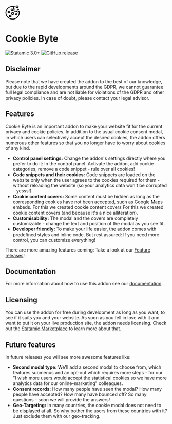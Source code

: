 <img src="https://raw.githubusercontent.com/ddm-studio/cookie-byte/main/resources/svg/cookie-byte.svg" width="45px" height="45px">

# Cookie Byte

[![Statamic 3.0+](https://img.shields.io/badge/Statamic-3.0%2B-FF269E)](https://statamic.com/)
[![GitHub release](https://img.shields.io/github/release/ddm-studio/cookie-byte.svg)](https://gitHub.com/ddm-studio/cookie-byte/releases/)

## Disclaimer

Please note that we have created the addon to the best of our knowledge, but due to the rapid developments around the
GDPR, we cannot guarantee full legal compliance and are not liable for violations of the GDPR and other privacy
policies. In case of doubt, please contact your legal advisor.

## Features

Cookie Byte is an important addon to make your website fit for the current privacy and cookie policies. In addition to
the usual cookie consent modal, in which users can selectively accept the desired cookies, the addon offers numerous
other features so that you no longer have to worry about cookies of any kind.

* **Control panel settings:** Change the addon's settings directly where you prefer to do it: In the control panel.
  Activate the addon, add cookie categories, remove a code snippet - rule over all cookies!
* **Code snippets and their cookies:** Code snippets are loaded on the website only when the user agrees to the cookies
  required for them - without reloading the website (so your analytics data won't be corrupted - yesss!).
* **Cookie content covers:** Some content must be hidden as long as the corresponding cookies have not been accepted,
  such as Google Maps embeds. For this we created cookie content covers For this we created cookie content covers (and
  because it's a nice alliteration).
* **Customisability:** The modal and the covers are completely customizable - change the text and position of the modal
  as you see fit.
* **Developer friendly:** To make your life easier, the addon comes with predefined styles and inline code. But rest
  assured: If you need more control, you can customize everything!

There are more amazing features coming: Take a look at our [Feature releases](README.md#future-features)!

## Documentation

For more information about how to use this addon see our
[documentation](DOCUMENTATION.md).

## Licensing

You can use the addon for free during development as long as you want, to see if it suits you and your website. As soon
as you fell in love with it and want to put it on your live production site, the addon needs licensing. Check out the
[Statamic Marketplace](https://statamic.com/addons/statamic/seo-pro) to learn more about that.

## Future features

In future releases you will see more awesome features like:

* **Second modal type:** We'll add a second modal to choose from, which features submenus and an opt-out which requires
  more steps - for our "I wish more users would accept the statistical cookies so we have more analytics data for our
  online-marketing" colleagues.
* **Consent records:** How many people have seen the modal? How many people have accepted? How many have bounced off? So
  many questions - soon we will provide the answers!
* **Geo-Targeting:** In many countries, the cookie modal does not need to be displayed at all. So why bother the users
  from these countries with it? Just exclude them with our geo-tracking.